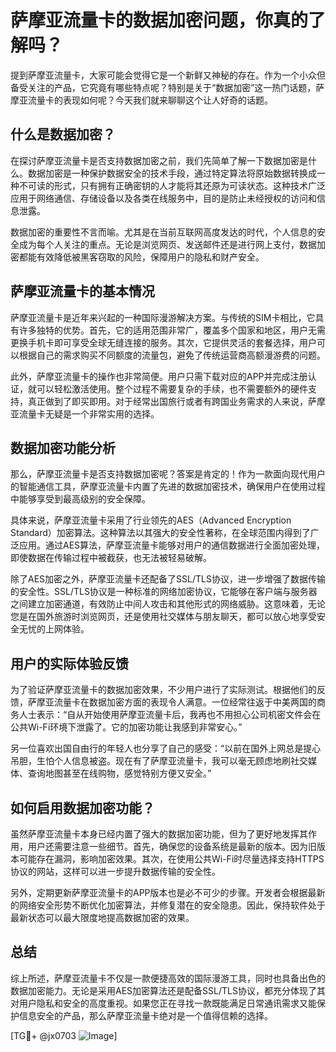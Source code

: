 # 萨摩亚流量卡的数据加密问题，你真的了解吗？

提到萨摩亚流量卡，大家可能会觉得它是一个新鲜又神秘的存在。作为一个小众但备受关注的产品，它究竟有哪些特点呢？特别是关于“数据加密”这一热门话题，萨摩亚流量卡的表现如何呢？今天我们就来聊聊这个让人好奇的话题。

## 什么是数据加密？

在探讨萨摩亚流量卡是否支持数据加密之前，我们先简单了解一下数据加密是什么。数据加密是一种保护数据安全的技术手段，通过特定算法将原始数据转换成一种不可读的形式，只有拥有正确密钥的人才能将其还原为可读状态。这种技术广泛应用于网络通信、存储设备以及各类在线服务中，目的是防止未经授权的访问和信息泄露。

数据加密的重要性不言而喻。尤其是在当前互联网高度发达的时代，个人信息的安全成为每个人关注的重点。无论是浏览网页、发送邮件还是进行网上支付，数据加密都能有效降低被黑客窃取的风险，保障用户的隐私和财产安全。

## 萨摩亚流量卡的基本情况

萨摩亚流量卡是近年来兴起的一种国际漫游解决方案。与传统的SIM卡相比，它具有许多独特的优势。首先，它的适用范围非常广，覆盖多个国家和地区，用户无需更换手机卡即可享受全球无缝连接的服务。其次，它提供灵活的套餐选择，用户可以根据自己的需求购买不同额度的流量包，避免了传统运营商高额漫游费的问题。

此外，萨摩亚流量卡的操作也非常简便。用户只需下载对应的APP并完成注册认证，就可以轻松激活使用。整个过程不需要复杂的手续，也不需要额外的硬件支持，真正做到了即买即用。对于经常出国旅行或者有跨国业务需求的人来说，萨摩亚流量卡无疑是一个非常实用的选择。

## 数据加密功能分析

那么，萨摩亚流量卡是否支持数据加密呢？答案是肯定的！作为一款面向现代用户的智能通信工具，萨摩亚流量卡内置了先进的数据加密技术，确保用户在使用过程中能够享受到最高级别的安全保障。

具体来说，萨摩亚流量卡采用了行业领先的AES（Advanced Encryption Standard）加密算法。这种算法以其强大的安全性著称，在全球范围内得到了广泛应用。通过AES算法，萨摩亚流量卡能够对用户的通信数据进行全面加密处理，即使数据在传输过程中被截获，也无法被轻易破解。

除了AES加密之外，萨摩亚流量卡还配备了SSL/TLS协议，进一步增强了数据传输的安全性。SSL/TLS协议是一种标准的网络加密协议，它能够在客户端与服务器之间建立加密通道，有效防止中间人攻击和其他形式的网络威胁。这意味着，无论您是在国外旅游时浏览网页，还是使用社交媒体与朋友聊天，都可以放心地享受安全无忧的上网体验。

## 用户的实际体验反馈

为了验证萨摩亚流量卡的数据加密效果，不少用户进行了实际测试。根据他们的反馈，萨摩亚流量卡在数据加密方面的表现令人满意。一位经常往返于中美两国的商务人士表示：“自从开始使用萨摩亚流量卡后，我再也不用担心公司机密文件会在公共Wi-Fi环境下泄露了。它的加密功能让我感到非常安心。”

另一位喜欢出国自由行的年轻人也分享了自己的感受：“以前在国外上网总是提心吊胆，生怕个人信息被盗。现在有了萨摩亚流量卡，我可以毫无顾虑地刷社交媒体、查询地图甚至在线购物，感觉特别方便又安全。”

## 如何启用数据加密功能？

虽然萨摩亚流量卡本身已经内置了强大的数据加密功能，但为了更好地发挥其作用，用户还需要注意一些细节。首先，确保您的设备系统是最新的版本。因为旧版本可能存在漏洞，影响加密效果。其次，在使用公共Wi-Fi时尽量选择支持HTTPS协议的网站，这样可以进一步提升数据传输的安全性。

另外，定期更新萨摩亚流量卡的APP版本也是必不可少的步骤。开发者会根据最新的网络安全形势不断优化加密算法，并修复潜在的安全隐患。因此，保持软件处于最新状态可以最大限度地提高数据加密的效果。

## 总结

综上所述，萨摩亚流量卡不仅是一款便捷高效的国际漫游工具，同时也具备出色的数据加密能力。无论是采用AES加密算法还是配备SSL/TLS协议，都充分体现了其对用户隐私和安全的高度重视。如果您正在寻找一款既能满足日常通讯需求又能保护信息安全的产品，那么萨摩亚流量卡绝对是一个值得信赖的选择。

[TG💪+ @jx0703 ![Image](https://github.com/user-attachments/assets/dbca1d08-cadb-493c-b0ec-ad6f7a83f270)]